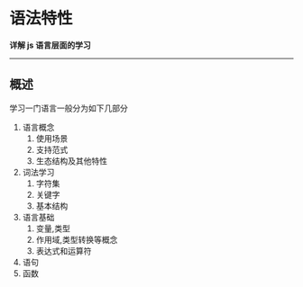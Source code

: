# 语法特性

**详解 js 语言层面的学习**

-----


## 概述
学习一门语言一般分为如下几部分

1. 语言概念
	1. 使用场景
	2. 支持范式
	3. 生态结构及其他特性
2. 词法学习
   1. 字符集
   2. 关键字
   3. 基本结构
3. 语言基础
   1. 变量,类型
   2. 作用域,类型转换等概念
   3. 表达式和运算符
4. 语句
5. 函数
